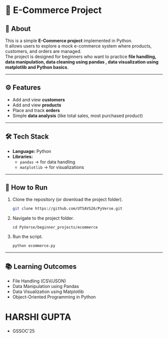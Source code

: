 # 🛒 E-Commerce Project

## 📌 About
This is a simple **E-Commerce project** implemented in Python.  
It allows users to explore a mock e-commerce system where products, customers, and orders are managed.  
The project is designed for beginners who want to practice **file handling, data manipulation, data cleaning using pandas , data visualization using matplotlib and Python basics**.

---

## ⚙️ Features
- Add and view **customers**
- Add and view **products**
- Place and track **orders**
- Simple **data analysis** (like total sales, most purchased product)

---

## 🛠️ Tech Stack
- **Language:** Python  
- **Libraries:**  
  - `pandas` → for data handling  
  - `matplotlib` → for visualizations  

---

## 🚀 How to Run

1. Clone the repository (or download the project folder).  
   ```bash
   git clone https://github.com/UTSAVS26/PyVerse.git
   ```

2. Navigate to the project folder.
    ```
    cd PyVerse/beginner_projects/ecommerce
    ```

3. Run the script.
    ```
    python ecommerce.py
    ```

---

## 📚 Learning Outcomes

- File Handling (CSV/JSON)
- Data Manipulation using Pandas
- Data Visualization using Matplotlib
- Object-Oriented Programming in Python

# HARSHI GUPTA 
- GSSOC'25 